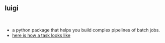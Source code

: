 ## luigi

<br>

* a python package that helps you build complex pipelines of batch jobs.
* [here is how a task looks like](https://luigi.readthedocs.io/en/stable/tasks.html)
